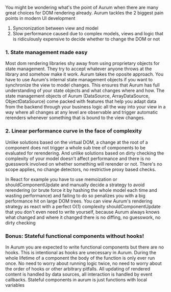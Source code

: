 You might be wondering what's the point of Aurum when there are many great choices for DOM rendering already. 
Aurum tackles the 2 biggest pain points in modern UI development
1. Syncronization between view and model
2. Slow performance caused due to complex models, views and logic that is ridiculously expensive to decide whether to change the DOM or not

### 1. State management made easy
Most dom rendering libraries shy away from using proprietary objects for state management. They try to accept whatever anyone throws at the library and somehow make it work. Aurum takes the oposite approach. You have to use Aurum's internal state management objects if you want to synchronize the view to model changes. This ensures that Aurum has full understanding of your state objects and what changes where and how. The state management objects of Aurum (DataSource, ArrayDataSource, ObjectDataSource) come packed with features that help you adapt data from the backend through your business logic all the way into your view in a way where all changes at any level are observable and trigger automatic rerenders whenever something that is bound to the view changes.

### 2. Linear performance curve in the face of complexity
Unlike solutions based on the virtual DOM, a change at the root of a component does not trigger a whole sub tree of components to be evaluated for rerendering.
And unlike solutions based on dirty checking the complexity of your model doesn't affect performance and there is no guesswork involved on whether something will rerender or not. There's no scope applies, no change detectors, no restrictive proxy based checks.

In React for example you have to use memoization or shouldComponentUpdate and manually decide a strategy to avoid rerendering (or brute force it by hashing the whole model each time and wasting performance) and failing to do so penalizes you with a big performance hit on large DOM trees.
You can view Aurum's rendering strategy as react with a perfect O(1) complexity shouldComponentUpdate that you don't even need to write yourself, because Aurum always knows what changed and where it changed there is no diffing, no guesswork, no dirty checking

### Bonus: Stateful functional components without hooks!
In Aurum you are expected to write functional components but there are no hooks. This is intentional as hooks are unecessary in Aurum. During the whole lifetime of a component the body of the function is only ever run once. No need to worry about running logic twice, no need to worry about the order of hooks or other arbitrary pitfalls. All updating of rendered content is handled by data sources, all interaction is handled by event callbacks. Stateful components in aurum is just functions with local variables